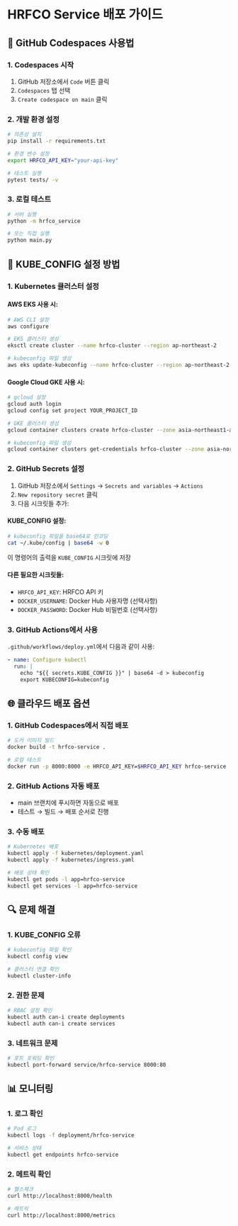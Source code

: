 # HRFCO Service 배포 가이드

## 🚀 GitHub Codespaces 사용법

### 1. Codespaces 시작
1. GitHub 저장소에서 `Code` 버튼 클릭
2. `Codespaces` 탭 선택
3. `Create codespace on main` 클릭

### 2. 개발 환경 설정
```bash
# 의존성 설치
pip install -r requirements.txt

# 환경 변수 설정
export HRFCO_API_KEY="your-api-key"

# 테스트 실행
pytest tests/ -v
```

### 3. 로컬 테스트
```bash
# 서버 실행
python -m hrfco_service

# 또는 직접 실행
python main.py
```

## 🔧 KUBE_CONFIG 설정 방법

### 1. Kubernetes 클러스터 설정

#### AWS EKS 사용 시:
```bash
# AWS CLI 설정
aws configure

# EKS 클러스터 생성
eksctl create cluster --name hrfco-cluster --region ap-northeast-2

# kubeconfig 파일 생성
aws eks update-kubeconfig --name hrfco-cluster --region ap-northeast-2
```

#### Google Cloud GKE 사용 시:
```bash
# gcloud 설정
gcloud auth login
gcloud config set project YOUR_PROJECT_ID

# GKE 클러스터 생성
gcloud container clusters create hrfco-cluster --zone asia-northeast1-a

# kubeconfig 파일 생성
gcloud container clusters get-credentials hrfco-cluster --zone asia-northeast1-a
```

### 2. GitHub Secrets 설정

1. GitHub 저장소에서 `Settings` → `Secrets and variables` → `Actions`
2. `New repository secret` 클릭
3. 다음 시크릿들 추가:

#### KUBE_CONFIG 설정:
```bash
# kubeconfig 파일을 base64로 인코딩
cat ~/.kube/config | base64 -w 0
```

이 명령어의 출력을 `KUBE_CONFIG` 시크릿에 저장

#### 다른 필요한 시크릿들:
- `HRFCO_API_KEY`: HRFCO API 키
- `DOCKER_USERNAME`: Docker Hub 사용자명 (선택사항)
- `DOCKER_PASSWORD`: Docker Hub 비밀번호 (선택사항)

### 3. GitHub Actions에서 사용

`.github/workflows/deploy.yml`에서 다음과 같이 사용:

```yaml
- name: Configure kubectl
  run: |
    echo "${{ secrets.KUBE_CONFIG }}" | base64 -d > kubeconfig
    export KUBECONFIG=kubeconfig
```

## 🌐 클라우드 배포 옵션

### 1. GitHub Codespaces에서 직접 배포
```bash
# 도커 이미지 빌드
docker build -t hrfco-service .

# 로컬 테스트
docker run -p 8000:8000 -e HRFCO_API_KEY=$HRFCO_API_KEY hrfco-service
```

### 2. GitHub Actions 자동 배포
- main 브랜치에 푸시하면 자동으로 배포
- 테스트 → 빌드 → 배포 순서로 진행

### 3. 수동 배포
```bash
# Kubernetes 배포
kubectl apply -f kubernetes/deployment.yaml
kubectl apply -f kubernetes/ingress.yaml

# 배포 상태 확인
kubectl get pods -l app=hrfco-service
kubectl get services -l app=hrfco-service
```

## 🔍 문제 해결

### 1. KUBE_CONFIG 오류
```bash
# kubeconfig 파일 확인
kubectl config view

# 클러스터 연결 확인
kubectl cluster-info
```

### 2. 권한 문제
```bash
# RBAC 설정 확인
kubectl auth can-i create deployments
kubectl auth can-i create services
```

### 3. 네트워크 문제
```bash
# 포트 포워딩 확인
kubectl port-forward service/hrfco-service 8000:80
```

## 📊 모니터링

### 1. 로그 확인
```bash
# Pod 로그
kubectl logs -f deployment/hrfco-service

# 서비스 상태
kubectl get endpoints hrfco-service
```

### 2. 메트릭 확인
```bash
# 헬스체크
curl http://localhost:8000/health

# 메트릭
curl http://localhost:8000/metrics
``` 